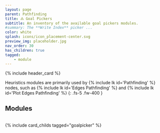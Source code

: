 ```yaml
---
layout: page
parent: Pathfinding
title: 🝓 Goal Pickers
subtitle: An inventory of the available goal pickers modules.
#summary: The **Write Index** picker ...
color: white
splash: icons/icon_placement-center.svg
preview_img: placeholder.jpg
nav_order: 30
has_children: true
tagged: 
    - module
---
```


{% include header_card %}

Heuristics modules are primarily used by {% include lk id='Pathfinding' %} nodes, such as {% include lk id='Edges Pathfinding' %} and {% include lk id='Plot Edges Pathfinding' %}
{: .fs-5 .fw-400 }

## Modules
<br>
{% include card_childs tagged="goalpicker" %}